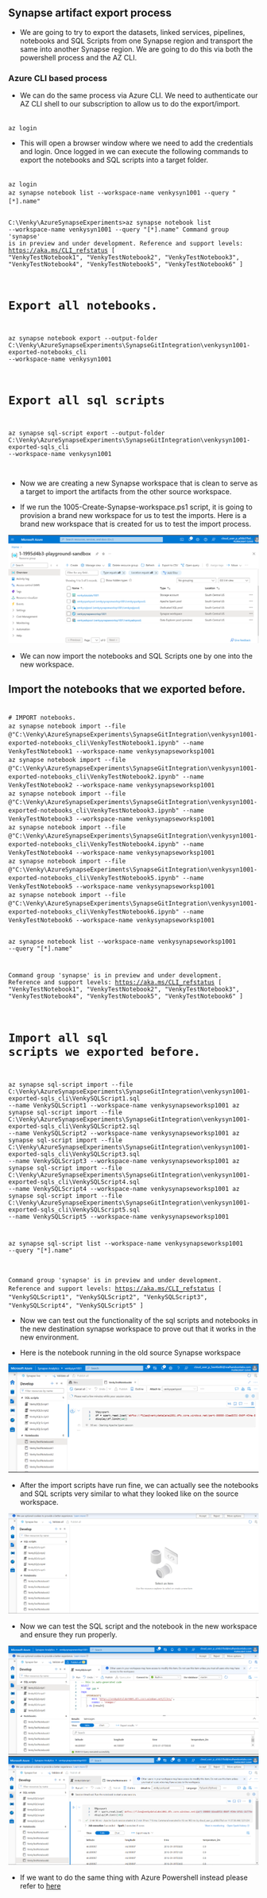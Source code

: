 ## Synapse artifact export process

* We are going to try to export the datasets, linked services, pipelines, notebooks and SQL Scripts from one Synapse region and transport the same into another Synapse region. We are going to do this via both the powershell process and the AZ CLI.

### Azure CLI based process

* We can do the same process via Azure CLI. We need to authenticate our AZ CLI shell to our subscription to allow us to do the export/import. 

<code>
az login
</code>

* This will open a browser window where we need to add the credentials and login. Once logged in we can execute the following commands to export the notebooks and SQL scripts into a target folder.

<code>
az login
az synapse notebook list --workspace-name venkysyn1001 --query "[*].name"

C:\Venky\AzureSynapseExperiments>az synapse notebook list --workspace-name venkysyn1001 --query "[*].name"
Command group 'synapse' is in preview and under development. Reference and support levels: https://aka.ms/CLI_refstatus
[
  "VenkyTestNotebook1",
  "VenkyTestNotebook2",
  "VenkyTestNotebook3",
  "VenkyTestNotebook4",
  "VenkyTestNotebook5",
  "VenkyTestNotebook6"
]

# Export all notebooks.
az synapse notebook export --output-folder C:\Venky\AzureSynapseExperiments\SynapseGitIntegration\venkysyn1001-exported-notebooks_cli --workspace-name venkysyn1001

# Export all sql scripts
az synapse sql-script export --output-folder C:\Venky\AzureSynapseExperiments\SynapseGitIntegration\venkysyn1001-exported-sqls_cli --workspace-name venkysyn1001

</code>

* Now we are creating a new Synapse workspace that is clean to serve as a target to import the artifacts from the other source workspace. 

* If we run the 1005-Create-Synapse-workspace.ps1 script, it is going to provision a brand new workspace for us to test the imports. Here is a brand new workspace that is created for us to test the import process.

<img src="./images/img_043.png">


* We can now import the notebooks and SQL Scripts one by one into the new workspace. 

## Import the notebooks that we exported before. 

<code>
# IMPORT notebooks.
az synapse notebook import --file @"C:\Venky\AzureSynapseExperiments\SynapseGitIntegration\venkysyn1001-exported-notebooks_cli\VenkyTestNotebook1.ipynb" --name VenkyTestNotebook1 --workspace-name venkysynapseworksp1001
az synapse notebook import --file @"C:\Venky\AzureSynapseExperiments\SynapseGitIntegration\venkysyn1001-exported-notebooks_cli\VenkyTestNotebook2.ipynb" --name VenkyTestNotebook2 --workspace-name venkysynapseworksp1001
az synapse notebook import --file @"C:\Venky\AzureSynapseExperiments\SynapseGitIntegration\venkysyn1001-exported-notebooks_cli\VenkyTestNotebook3.ipynb" --name VenkyTestNotebook3 --workspace-name venkysynapseworksp1001
az synapse notebook import --file @"C:\Venky\AzureSynapseExperiments\SynapseGitIntegration\venkysyn1001-exported-notebooks_cli\VenkyTestNotebook4.ipynb" --name VenkyTestNotebook4 --workspace-name venkysynapseworksp1001
az synapse notebook import --file @"C:\Venky\AzureSynapseExperiments\SynapseGitIntegration\venkysyn1001-exported-notebooks_cli\VenkyTestNotebook5.ipynb" --name VenkyTestNotebook5 --workspace-name venkysynapseworksp1001
az synapse notebook import --file @"C:\Venky\AzureSynapseExperiments\SynapseGitIntegration\venkysyn1001-exported-notebooks_cli\VenkyTestNotebook6.ipynb" --name VenkyTestNotebook6 --workspace-name venkysynapseworksp1001

az synapse notebook list --workspace-name venkysynapseworksp1001 --query "[*].name"

Command group 'synapse' is in preview and under development. Reference and support levels: https://aka.ms/CLI_refstatus
[
  "VenkyTestNotebook1",
  "VenkyTestNotebook2",
  "VenkyTestNotebook3",
  "VenkyTestNotebook4",
  "VenkyTestNotebook5",
  "VenkyTestNotebook6"
]

# Import all sql scripts we exported before.
az synapse sql-script import --file C:\Venky\AzureSynapseExperiments\SynapseGitIntegration\venkysyn1001-exported-sqls_cli\VenkySQLScript1.sql --name VenkySQLScript1 --workspace-name venkysynapseworksp1001
az synapse sql-script import --file C:\Venky\AzureSynapseExperiments\SynapseGitIntegration\venkysyn1001-exported-sqls_cli\VenkySQLScript2.sql --name VenkySQLScript2 --workspace-name venkysynapseworksp1001
az synapse sql-script import --file C:\Venky\AzureSynapseExperiments\SynapseGitIntegration\venkysyn1001-exported-sqls_cli\VenkySQLScript3.sql --name VenkySQLScript3 --workspace-name venkysynapseworksp1001
az synapse sql-script import --file C:\Venky\AzureSynapseExperiments\SynapseGitIntegration\venkysyn1001-exported-sqls_cli\VenkySQLScript4.sql --name VenkySQLScript4 --workspace-name venkysynapseworksp1001
az synapse sql-script import --file C:\Venky\AzureSynapseExperiments\SynapseGitIntegration\venkysyn1001-exported-sqls_cli\VenkySQLScript5.sql --name VenkySQLScript5 --workspace-name venkysynapseworksp1001

az synapse sql-script list --workspace-name venkysynapseworksp1001 --query "[*].name"

Command group 'synapse' is in preview and under development. Reference and support levels: https://aka.ms/CLI_refstatus
[
  "VenkySQLScript1",
  "VenkySQLScript2",
  "VenkySQLScript3",
  "VenkySQLScript4",
  "VenkySQLScript5"
]
</code>

* Now we can test out the functionality of the sql scripts and notebooks in the new destination synapse workspace to prove out that it works in the new environment.

* Here is the notebook running in the old source Synapse workspace 

<img src="./images/img_042.png">

* After the import scripts have run fine, we can actually see the notebooks and SQL scripts very similar to what they looked like on the source workspace. 

<img src="./images/img_044.png">

* Now we can test the SQL script and the notebook in the new workspace and ensure they run properly.

<img src="./images/img_045.png">

<img src="./images/img_046.png">

* If we want to do the same thing with Azure Powershell instead please refer to <a href="./AZ_Powershell.md">here</a>